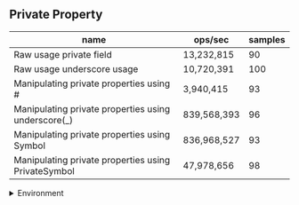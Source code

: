 ## Private Property

|name|ops/sec|samples|
|-|-|-|
|Raw usage private field|13,232,815|90|
|Raw usage underscore usage|10,720,391|100|
|Manipulating private properties using #|3,940,415|93|
|Manipulating private properties using underscore(_)|839,568,393|96|
|Manipulating private properties using Symbol|836,968,527|93|
|Manipulating private properties using PrivateSymbol|47,978,656|98|


<details>
<summary>Environment</summary>

* __Machine:__ linux x64 | 4 vCPUs | 7.6GB Mem
* __Run:__ Tue Nov 07 2023 21:23:27 GMT+0000 (Coordinated Universal Time)
</details>

<!--
{"environment":{"platform":"linux","arch":"x64","cpus":4,"totalMemory":7.6085662841796875},"benchmarks":[{"name":"Raw usage private field","opsSec":13232815.08948039,"samples":7},{"name":"Raw usage underscore usage","opsSec":10720390.508033333,"samples":5},{"name":"Manipulating private properties using #","opsSec":3940415.018164132,"samples":6},{"name":"Manipulating private properties using underscore(_)","opsSec":839568393.355536,"samples":7},{"name":"Manipulating private properties using Symbol","opsSec":836968526.6078831,"samples":9},{"name":"Manipulating private properties using PrivateSymbol","opsSec":47978656.22308202,"samples":6}]}-->
